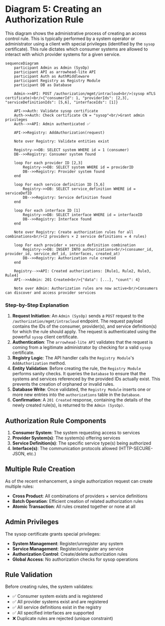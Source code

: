# Diagram 5: Creating an Authorization Rule

This diagram shows the administrative process of creating an access control rule. This is typically performed by a system operator or administrator using a client with special privileges (identified by the `sysop` certificate). This rule dictates which consumer systems are allowed to interact with which provider systems for a given service.

```mermaid
sequenceDiagram
    participant Admin as Admin (SysOp)
    participant API as arrowhead-lite API
    participant Auth as AuthMiddleware
    participant Registry as Registry Module
    participant DB as Database

    Admin->>API: POST /authorization/mgmt/intracloud<br/>(sysop mTLS certificate)<br/>{"consumerId": 1, "providerIds": [2,3], "serviceDefinitionIds": [5,6], "interfaceIds": [1]}
    
    API->>Auth: Validate sysop certificate
    Auth->>Auth: Check certificate CN = "sysop"<br/>Grant admin privileges
    Auth-->>API: Admin authenticated ✅
    
    API->>Registry: AddAuthorization(request)
    
    Note over Registry: Validate entities exist
    
    Registry->>DB: SELECT system WHERE id = 1 (consumer)
    DB-->>Registry: Consumer system found
    
    loop For each provider ID [2,3]
        Registry->>DB: SELECT system WHERE id = providerID
        DB-->>Registry: Provider system found
    end
    
    loop For each service definition ID [5,6]
        Registry->>DB: SELECT service_definition WHERE id = serviceDefID
        DB-->>Registry: Service definition found
    end
    
    loop For each interface ID [1]
        Registry->>DB: SELECT interface WHERE id = interfaceID
        DB-->>Registry: Interface found
    end
    
    Note over Registry: Create authorization rules for all combinations<br/>(2 providers × 2 service definitions = 4 rules)
    
    loop For each provider × service definition combination
        Registry->>DB: INSERT INTO authorizations<br/>(consumer_id, provider_id, service_def_id, interfaces, created_at)
        DB-->>Registry: Authorization rule created
    end
    
    Registry-->>API: Created authorizations: [Rule1, Rule2, Rule3, Rule4]
    API-->>Admin: 201 Created<br/>{"data": [...], "count": 4}
    
    Note over Admin: Authorization rules are now active<br/>Consumers can discover and access provider services
```

### Step-by-Step Explanation

1. **Request Initiation**: An `Admin (SysOp)` sends a `POST` request to the `/authorization/mgmt/intracloud` endpoint. The request payload contains the IDs of the consumer, provider(s), and service definition(s) for which the rule should apply. The request is authenticated using the powerful `sysop` client certificate.
2. **Authentication**: The `arrowhead-lite API` validates that the request is coming from a legitimate administrator by checking for a valid `sysop` certificate.
3. **Registry Logic**: The API handler calls the `Registry Module`'s `AddAuthorization` method.
4. **Entity Validation**: Before creating the rule, the `Registry Module` performs sanity checks. It queries the `Database` to ensure that the systems and services referenced by the provided IDs actually exist. This prevents the creation of orphaned or invalid rules.
5. **Database Write**: Once validated, the `Registry Module` inserts one or more new entries into the `authorizations` table in the `Database`.
6. **Confirmation**: A `201 Created` response, containing the details of the newly created rule(s), is returned to the `Admin (SysOp)`.

## Authorization Rule Components

1. **Consumer System**: The system requesting access to services
2. **Provider System(s)**: The system(s) offering services
3. **Service Definition(s)**: The specific service type(s) being authorized
4. **Interface(s)**: The communication protocols allowed (HTTP-SECURE-JSON, etc.)

## Multiple Rule Creation

As of the recent enhancement, a single authorization request can create multiple rules:
- **Cross Product**: All combinations of providers × service definitions
- **Batch Operation**: Efficient creation of related authorization rules
- **Atomic Transaction**: All rules created together or none at all

## Admin Privileges

The sysop certificate grants special privileges:
- **System Management**: Register/unregister any system
- **Service Management**: Register/unregister any service  
- **Authorization Control**: Create/delete authorization rules
- **Global Access**: No authorization checks for sysop operations

## Rule Validation

Before creating rules, the system validates:
- ✅ Consumer system exists and is registered
- ✅ All provider systems exist and are registered
- ✅ All service definitions exist in the registry
- ✅ All specified interfaces are supported
- ❌ Duplicate rules are rejected (unique constraint)